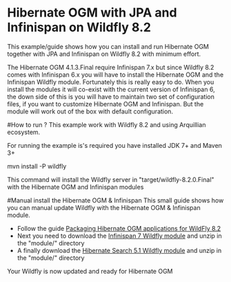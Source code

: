 # Hibernate OGM with JPA and Infinispan on Wildfly 8.2

This example/guide shows how you can install and run Hibernate OGM together with JPA and Infinispan on Wildfly 8.2
with minimum effort.

The Hibernate OGM 4.1.3.Final require Infinispan 7.x but since Wildfly 8.2 comes with Infinispan 6.x
you will have to install the Hibernate OGM and the Infinispan Wildfly module. Fortunately this is really 
easy to do. When you install the modules it will co-exist with the current version of Infinispan 6,
the down side of this is you will have to maintain two set of configuration files, if you want to customize
Hibernate OGM and Infinispan. But the module will work out of the box with default configuration.

#How to run ?
This example work with Wildfly 8.2 and using Arquillian ecosystem.

For running the example is's required you have installed JDK 7+ and Maven 3+ 

> 
mvn install -P wildfly

This command will install the Wildfly server in "target/wildfly-8.2.0.Final" with the Hibernate OGM
and Infinispan modules

#Manual install the Hibernate OGM & Infinispan
This small guide shows how you can manual update Wildfly with the Hibernate OGM & Infinispan
module.

* Follow the guide [Packaging Hibernate OGM applications for WildFly 8.2](https://docs.jboss.org/hibernate/ogm/4.1/reference/en-US/html/ogm-configuration.html#_packaging_hibernate_ogm_applications_for_wildfly_8_2 "Packaging Hibernate OGM applications for WildFly 8.2")
* Next you need to download the [Infinispan 7 Wildfly module](http://downloads.jboss.org/infinispan/7.1.1.Final/infinispan-as-embedded-modules-7.1.1.Final.zip "Infinispan 7 Wildfly module") and unzip in the "module/" directory
* A finally download the [Hibernate Search 5.1 Wildfly module](https://repository.jboss.org/nexus/service/local/repositories/releases/content/org/hibernate/hibernate-search-modules/5.1.0.Final/hibernate-search-modules-5.1.0.Final-wildfly-8-dist.zip "Hibernate Search Wildfly module") and unzip in the "module/" directory

Your Wildfly is now updated and ready for Hibernate OGM
